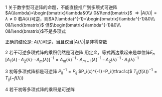 1 关于数字型可逆阵的命题，不能直接推广到多项式可逆阵
$A(\lambda)=\begin{bmatrix}\lambda&0\\\ 0&1\end{bmatrix}$
$\Rightarrow|A(\lambda)|=\lambda\neq0$
若$A(\lambda)$可逆，则$A(\lambda)^{-1}=\begin{bmatrix}\lambda^{-1}&0\\\ 0&1\end{bmatrix}$
但$\begin{bmatrix}\lambda^{-1}&0\\\ 0&1\end{bmatrix}$不是多项式

正确的结论是: $A(\lambda)$可逆，当且仅当$|A(\lambda)|$是非零常数

2 若干可逆多项式阵的乘积仍然是可逆阵
用定义，等式两边乘起来是单位阵$E_n$
$[A_1(\lambda)\cdot A_2(\lambda)\cdots A_m(\lambda)]^{-1}
=A_m(\lambda)^{-1}\cdot A_{m-1}(\lambda)^{-1}\cdots A_2(\lambda)^{-1}\cdot A_1(\lambda)^{-1}$

3 初等多项式阵都是可逆阵
$P_{ij}^{-1}=P_{ij}$
$P_i(c)^{-1}=P_i(\tfrac1c)$
$T_{ij}(f(\lambda))^{-1}=T_{ij}(-f(\lambda))$

4 若干初等多项式阵的乘积是可逆阵